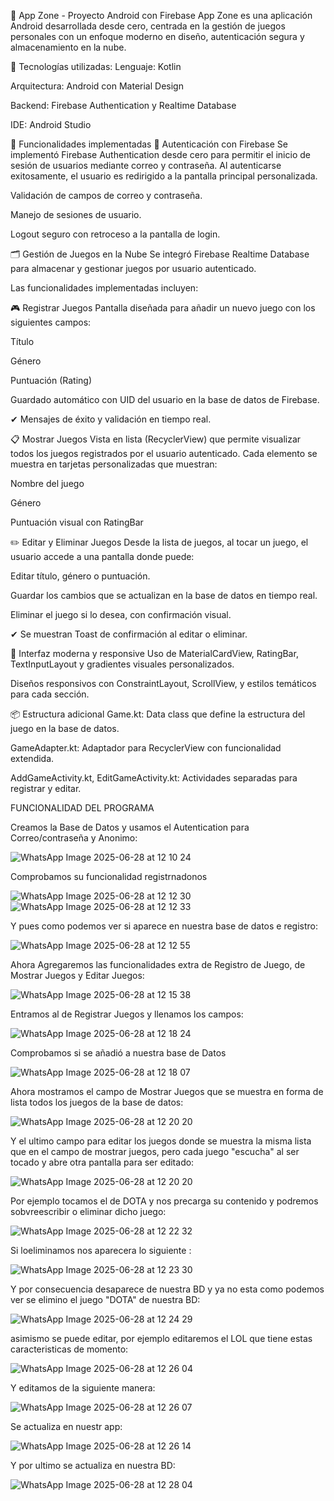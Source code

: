 📱 App Zone - Proyecto Android con Firebase
App Zone es una aplicación Android desarrollada desde cero, centrada en la gestión de juegos personales con un enfoque moderno en diseño, autenticación segura y almacenamiento en la nube.

🔧 Tecnologías utilizadas:
Lenguaje: Kotlin

Arquitectura: Android con Material Design

Backend: Firebase Authentication y Realtime Database

IDE: Android Studio

🚀 Funcionalidades implementadas
🔐 Autenticación con Firebase
Se implementó Firebase Authentication desde cero para permitir el inicio de sesión de usuarios mediante correo y contraseña. Al autenticarse exitosamente, el usuario es redirigido a la pantalla principal personalizada.

Validación de campos de correo y contraseña.

Manejo de sesiones de usuario.

Logout seguro con retroceso a la pantalla de login.

🗂️ Gestión de Juegos en la Nube
Se integró Firebase Realtime Database para almacenar y gestionar juegos por usuario autenticado.

Las funcionalidades implementadas incluyen:

🎮 Registrar Juegos
Pantalla diseñada para añadir un nuevo juego con los siguientes campos:

Título

Género

Puntuación (Rating)

Guardado automático con UID del usuario en la base de datos de Firebase.

✔ Mensajes de éxito y validación en tiempo real.

📋 Mostrar Juegos
Vista en lista (RecyclerView) que permite visualizar todos los juegos registrados por el usuario autenticado.
Cada elemento se muestra en tarjetas personalizadas que muestran:

Nombre del juego

Género

Puntuación visual con RatingBar

✏️ Editar y Eliminar Juegos
Desde la lista de juegos, al tocar un juego, el usuario accede a una pantalla donde puede:

Editar título, género o puntuación.

Guardar los cambios que se actualizan en la base de datos en tiempo real.

Eliminar el juego si lo desea, con confirmación visual.

✔ Se muestran Toast de confirmación al editar o eliminar.

🎨 Interfaz moderna y responsive
Uso de MaterialCardView, RatingBar, TextInputLayout y gradientes visuales personalizados.

Diseños responsivos con ConstraintLayout, ScrollView, y estilos temáticos para cada sección.

📦 Estructura adicional
Game.kt: Data class que define la estructura del juego en la base de datos.

GameAdapter.kt: Adaptador para RecyclerView con funcionalidad extendida.

AddGameActivity.kt, EditGameActivity.kt: Actividades separadas para registrar y editar.

FUNCIONALIDAD DEL PROGRAMA

Creamos la Base de Datos y usamos el Autentication para Correo/contraseña y Anonimo:

![WhatsApp Image 2025-06-28 at 12 10 24](https://github.com/user-attachments/assets/bf27ba86-eb45-49fa-be6e-b7c96f9266ee)

Comprobamos su funcionalidad registrnadonos

![WhatsApp Image 2025-06-28 at 12 12 30](https://github.com/user-attachments/assets/ab869600-0e03-4fb9-bd6d-ba8ac7dfe594)
![WhatsApp Image 2025-06-28 at 12 12 33](https://github.com/user-attachments/assets/a7434e4f-5d5b-4188-92b8-c8d533ad7771)

Y pues como podemos ver si aparece en nuestra base de datos e registro:

![WhatsApp Image 2025-06-28 at 12 12 55](https://github.com/user-attachments/assets/36d9dbb9-f53f-4e86-a19d-550770776cbe)


Ahora Agregaremos las funcionalidades extra de Registro de Juego, de Mostrar Juegos y Editar Juegos:

![WhatsApp Image 2025-06-28 at 12 15 38](https://github.com/user-attachments/assets/613e546c-16a1-43e8-8311-dd059d554cc6)

Entramos al de Registrar Juegos y llenamos los campos:

![WhatsApp Image 2025-06-28 at 12 18 24](https://github.com/user-attachments/assets/0c51073e-5933-409c-b005-a1447ac8a42c)

Comprobamos si se añadió a nuestra base de Datos

![WhatsApp Image 2025-06-28 at 12 18 07](https://github.com/user-attachments/assets/2491fe97-e0b0-4942-bdcf-5c818ef25e53)

Ahora mostramos el campo de Mostrar Juegos que se muestra en forma de lista todos los juegos de la base de datos:

![WhatsApp Image 2025-06-28 at 12 20 20](https://github.com/user-attachments/assets/a61d91bf-3366-48eb-9a83-570f34bca599)

Y el ultimo campo para editar los juegos donde se muestra la misma lista que en el campo de mostrar juegos, pero cada juego "escucha" al ser tocado y abre otra pantalla para ser editado:

![WhatsApp Image 2025-06-28 at 12 20 20](https://github.com/user-attachments/assets/653afae3-574d-44e7-ad0a-cab467d7b899)

Por ejemplo tocamos el de DOTA y nos precarga su contenido y podremos sobvreescribir o eliminar dicho juego:

![WhatsApp Image 2025-06-28 at 12 22 32](https://github.com/user-attachments/assets/3c14532e-004e-4f92-be98-c8d1344c058a)

Si loeliminamos nos aparecera lo siguiente :

![WhatsApp Image 2025-06-28 at 12 23 30](https://github.com/user-attachments/assets/bd473fd0-73e1-405c-b67f-91c2dd62dcb8)

Y por consecuencia desaparece de nuestra BD y ya no esta como podemos ver se elimino el juego "DOTA" de nuestra BD:

![WhatsApp Image 2025-06-28 at 12 24 29](https://github.com/user-attachments/assets/8fef8b29-0db4-4587-9955-1af9f18701bb)

asimismo se puede editar, por ejemplo editaremos el LOL que tiene estas caracteristicas de momento:

![WhatsApp Image 2025-06-28 at 12 26 04](https://github.com/user-attachments/assets/50fa32ff-5e5d-4d42-9665-227fc5415954)

Y editamos de la siguiente manera:

![WhatsApp Image 2025-06-28 at 12 26 07](https://github.com/user-attachments/assets/88f4a74f-2736-40ee-a579-db6bcd2ffa28)

Se actualiza en nuestr app:

![WhatsApp Image 2025-06-28 at 12 26 14](https://github.com/user-attachments/assets/881c4c6d-79cc-4841-ae4d-fa182eeb145c)

Y por ultimo se actualiza en nuestra BD:

![WhatsApp Image 2025-06-28 at 12 28 04](https://github.com/user-attachments/assets/4b500e65-d38a-4cd6-8274-43bd26e3a5ef)

